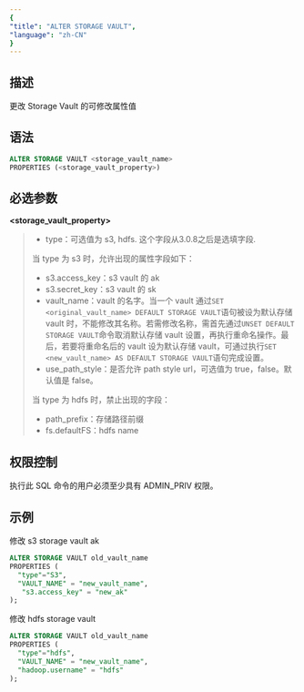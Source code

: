```yaml
---
{
"title": "ALTER STORAGE VAULT",
"language": "zh-CN"
}
---
```


## 描述

更改 Storage Vault 的可修改属性值

## 语法

```sql
ALTER STORAGE VAULT <storage_vault_name>
PROPERTIES (<storage_vault_property>)
```

## 必选参数

**<storage_vault_property>**

> - type：可选值为 s3, hdfs. 这个字段从3.0.8之后是选填字段.
> 
>
> 当 type 为 s3 时，允许出现的属性字段如下：
>
> - s3.access_key：s3 vault 的 ak
> - s3.secret_key：s3 vault 的 sk
> - vault_name：vault 的名字。当一个 vault 通过`SET <original_vault_name> DEFAULT STORAGE VAULT`语句被设为默认存储 vault 时，不能修改其名称。若需修改名称，需首先通过`UNSET DEFAULT STORAGE VAULT`命令取消默认存储 vault 设置，再执行重命名操作。最后，若要将重命名后的 vault 设为默认存储 vault，可通过执行`SET <new_vault_name> AS DEFAULT STORAGE VAULT`语句完成设置。
> - use_path_style：是否允许 path style url，可选值为 true，false。默认值是 false。
>
>
>
> 当 type 为 hdfs 时，禁止出现的字段：
>
> - path_prefix：存储路径前缀
> - fs.defaultFS：hdfs name

## 权限控制

执行此 SQL 命令的用户必须至少具有 ADMIN_PRIV 权限。

## 示例

修改 s3 storage vault ak

```sql
ALTER STORAGE VAULT old_vault_name
PROPERTIES (
  "type"="S3",
  "VAULT_NAME" = "new_vault_name",
   "s3.access_key" = "new_ak"
);
```

修改 hdfs storage vault

```sql
ALTER STORAGE VAULT old_vault_name
PROPERTIES (
  "type"="hdfs",
  "VAULT_NAME" = "new_vault_name",
  "hadoop.username" = "hdfs"
);
```
